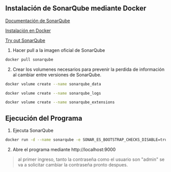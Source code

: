 ## Instalación de SonarQube mediante Docker
[Documentación de SonarQube](https://docs.sonarqube.org/latest/)

[Instalación en Docker](https://docs.sonarqube.org/latest/setup-and-upgrade/install-the-server/)

[Try out SonarQube](https://docs.sonarqube.org/latest/try-out-sonarqube/)

1. Hacer pull a la imagen oficial de SonarQube
```bash
docker pull sonarqube
```
2. Crear los volumenes necesarios para prevenir la perdida de información al cambiar entre versiones de SonarQube.
```bash
docker volume create --name sonarqube_data
```
```bash
docker volume create --name sonarqube_logs
```
```bash
docker volume create --name sonarqube_extensions
```

## Ejecución del Programa
1.  Ejecuta SonarQube
```bash
docker run -d --name sonarqube -e SONAR_ES_BOOTSTRAP_CHECKS_DISABLE=true -p 9000:9000 sonarqube:latest
```
2. Abre el programa mediante http://localhost:9000
> al primer ingreso, tanto la contraseña como el usuario son "admin" se va a solicitar cambiar la contraseña pronto despues.



